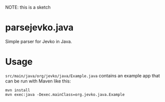 NOTE: this is a sketch

# parsejevko.java

Simple parser for Jevko in Java.

# Usage

`src/main/java/org/jevko/java/Example.java` contains an example app that can be run with Maven like this:

```
mvn install
mvn exec:java -Dexec.mainClass=org.jevko.java.Example 
```